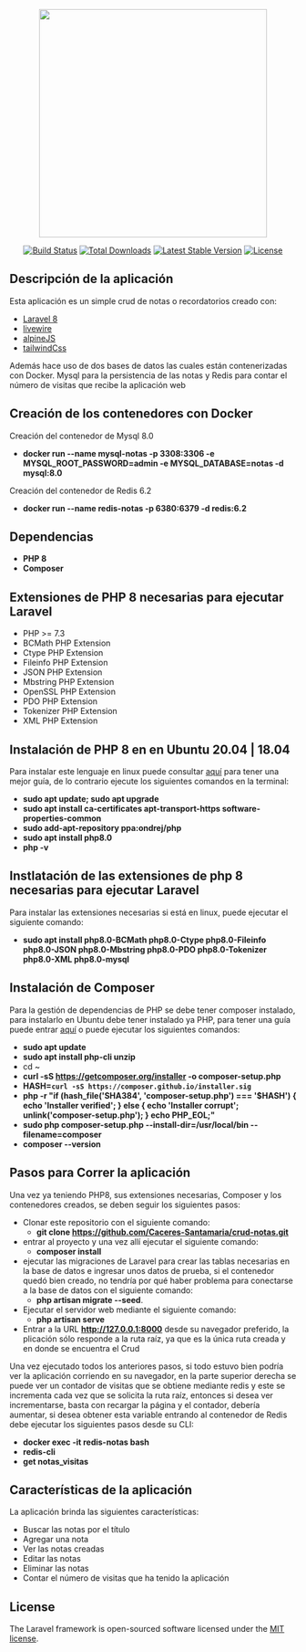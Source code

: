 <p align="center"><a href="https://laravel.com" target="_blank"><img src="https://raw.githubusercontent.com/laravel/art/master/logo-lockup/5%20SVG/2%20CMYK/1%20Full%20Color/laravel-logolockup-cmyk-red.svg" width="400"></a></p>

<p align="center">
<a href="https://travis-ci.org/laravel/framework"><img src="https://travis-ci.org/laravel/framework.svg" alt="Build Status"></a>
<a href="https://packagist.org/packages/laravel/framework"><img src="https://img.shields.io/packagist/dt/laravel/framework" alt="Total Downloads"></a>
<a href="https://packagist.org/packages/laravel/framework"><img src="https://img.shields.io/packagist/v/laravel/framework" alt="Latest Stable Version"></a>
<a href="https://packagist.org/packages/laravel/framework"><img src="https://img.shields.io/packagist/l/laravel/framework" alt="License"></a>
</p>

## Descripción de la aplicación

Esta aplicación es un simple crud de notas o recordatorios creado con:
- [Laravel 8](https://laravel.com/)
- [livewire](https://laravel-livewire.com/)
- [alpineJS](https://alpinejs.dev/)
- [tailwindCss](https://tailwindcss.com/)

Además hace uso de dos bases de datos las cuales están contenerizadas con Docker. Mysql para la persistencia de las notas y Redis para contar el número de visitas que recibe la aplicación web

## Creación de los contenedores con Docker

Creación del contenedor de Mysql 8.0
- **docker run --name mysql-notas -p 3308:3306 -e MYSQL_ROOT_PASSWORD=admin -e MYSQL_DATABASE=notas -d mysql:8.0**

Creación del contenedor de Redis 6.2
- **docker run --name redis-notas -p 6380:6379 -d redis:6.2**

## Dependencias

- **PHP 8**
- **Composer**

## Extensiones de PHP 8 necesarias para ejecutar Laravel

- PHP >= 7.3
- BCMath PHP Extension
- Ctype PHP Extension
- Fileinfo PHP Extension
- JSON PHP Extension
- Mbstring PHP Extension
- OpenSSL PHP Extension
- PDO PHP Extension
- Tokenizer PHP Extension
- XML PHP Extension

## Instalación de PHP 8 en en Ubuntu 20.04 | 18.04

Para instalar este lenguaje en linux puede consultar [aquí](https://ubunlog.com/php-8-0-instalar-lenguaje-en-ubuntu/) para tener una mejor guía, de lo contrario ejecute los siguientes comandos en la terminal:
- **sudo apt update; sudo apt upgrade**
- **sudo apt install ca-certificates apt-transport-https software-properties-common**
- **sudo add-apt-repository ppa:ondrej/php**
- **sudo apt install php8.0**
- **php -v**

## Instlatación de las extensiones de php 8 necesarias para ejecutar Laravel

Para instalar las extensiones necesarias si está en linux, puede ejecutar el siguiente comando:
- **sudo apt install php8.0-BCMath php8.0-Ctype php8.0-Fileinfo php8.0-JSON php8.0-Mbstring php8.0-PDO php8.0-Tokenizer php8.0-XML php8.0-mysql**

## Instalación de Composer 

Para la gestión de dependencias de PHP se debe tener composer instalado, para instalarlo en Ubuntu debe tener instalado ya PHP, para tener una guía puede entrar [aquí](https://www.digitalocean.com/community/tutorials/how-to-install-and-use-composer-on-ubuntu-20-04-es) o puede ejecutar los siguientes comandos:
- **sudo apt update**
- **sudo apt install php-cli unzip**
- cd ~
- **curl -sS https://getcomposer.org/installer -o composer-setup.php**
- **HASH=`curl -sS https://composer.github.io/installer.sig`**
- **php -r "if (hash_file('SHA384', 'composer-setup.php') === '$HASH') { echo 'Installer verified'; } else { echo 'Installer corrupt'; unlink('composer-setup.php'); } echo PHP_EOL;"**
- **sudo php composer-setup.php --install-dir=/usr/local/bin --filename=composer**
- **composer --version**

## Pasos para Correr la aplicación

Una vez ya teniendo PHP8, sus extensiones necesarias, Composer y los contenedores creados, se deben seguir los siguientes pasos:

- Clonar este repositorio con el siguiente comando:
    - **git clone https://github.com/Caceres-Santamaria/crud-notas.git**
- entrar al proyecto y una vez allí ejecutar el siguiente comando: 
    - **composer install**
- ejecutar las migraciones de Laravel para crear las tablas necesarias en la base de datos e ingresar unos datos de prueba, si el contenedor quedó bien creado, no tendría por qué haber problema para conectarse a la base de datos con el siguiente comando:
    - **php artisan migrate --seed**.
- Ejecutar el servidor web mediante el siguiente comando:
    - **php artisan serve**
- Entrar a la URL **http://127.0.0.1:8000** desde su navegador preferido, la plicación sólo responde a la ruta raíz, ya que es la única ruta creada y en donde se encuentra el Crud

Una  vez ejecutado todos los anteriores pasos, si todo estuvo bien podría ver la aplicación corriendo en su navegador, en la parte superior derecha se puede ver un contador de visitas que se obtiene mediante redis y este se incrementa cada vez que se solicita la ruta raíz, entonces si desea ver incrementarse, basta con recargar la página y el contador, debería aumentar, si desea obtener esta variable entrando al contenedor de Redis debe ejecutar los siguientes pasos desde su CLI:

- **docker exec -it redis-notas bash**
- **redis-cli**
- **get notas_visitas**

## Características de la aplicación

La aplicación brinda las siguientes características:
- Buscar las notas por el título
- Agregar una nota
- Ver las notas creadas
- Editar las notas
- Eliminar las notas
- Contar el número de visitas que ha tenido la aplicación
## License

The Laravel framework is open-sourced software licensed under the [MIT license](https://opensource.org/licenses/MIT).
